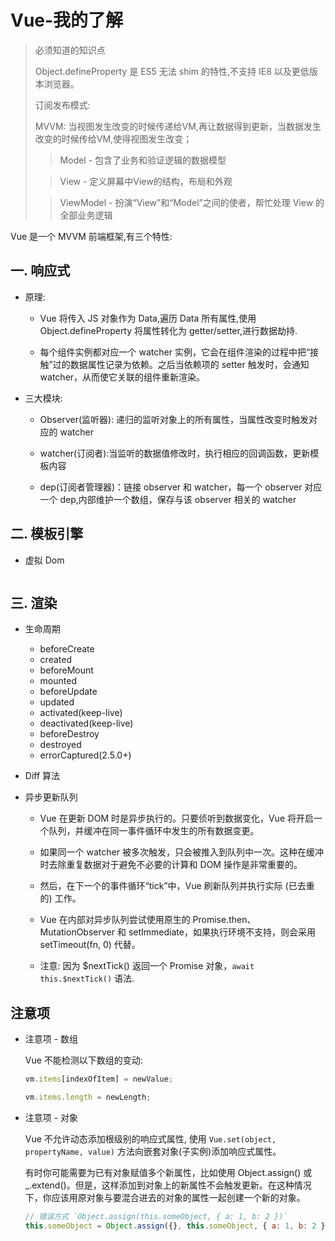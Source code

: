 # Vue-我的了解

> 必须知道的知识点
>
> Object.defineProperty 是 ES5 无法 shim 的特性,不支持 IE8 以及更低版本浏览器。
>
> 订阅发布模式:
>
> MVVM: 当视图发生改变的时候传递给VM,再让数据得到更新，当数据发生改变的时候传给VM,使得视图发生改变；
>> Model - 包含了业务和验证逻辑的数据模型
>
>> View - 定义屏幕中View的结构，布局和外观
>
>> ViewModel - 扮演“View”和“Model”之间的使者，帮忙处理 View 的全部业务逻辑

Vue 是一个 MVVM 前端框架,有三个特性:

## 一. 响应式

- 原理:

  - Vue 将传入 JS 对象作为 Data,遍历 Data 所有属性,使用 Object.defineProperty 将属性转化为 getter/setter,进行数据劫持.
  
  - 每个组件实例都对应一个 watcher 实例，它会在组件渲染的过程中把“接触”过的数据属性记录为依赖。之后当依赖项的 setter 触发时，会通知 watcher，从而使它关联的组件重新渲染。

- 三大模块:

  - Observer(监听器): 递归的监听对象上的所有属性，当属性改变时触发对应的 watcher
  
  - watcher(订阅者):当监听的数据值修改时，执行相应的回调函数，更新模板内容
  
  - dep(订阅者管理器)：链接 observer 和 watcher，每一个 observer 对应一个 dep,内部维护一个数组，保存与该 observer 相关的 watcher
  

## 二. 模板引擎

- 虚拟 Dom

  ```

  ```

## 三. 渲染

- 生命周期
  
  - beforeCreate
  - created
  - beforeMount
  - mounted
  - beforeUpdate
  - updated
  - activated(keep-live)
  - deactivated(keep-live)
  - beforeDestroy
  - destroyed
  - errorCaptured(2.5.0+)

- Diff 算法

- 异步更新队列

  - Vue 在更新 DOM 时是异步执行的。只要侦听到数据变化，Vue 将开启一个队列，并缓冲在同一事件循环中发生的所有数据变更。

  - 如果同一个 watcher 被多次触发，只会被推入到队列中一次。这种在缓冲时去除重复数据对于避免不必要的计算和 DOM 操作是非常重要的。

  - 然后，在下一个的事件循环“tick”中，Vue 刷新队列并执行实际 (已去重的) 工作。

  - Vue 在内部对异步队列尝试使用原生的 Promise.then、MutationObserver 和 setImmediate，如果执行环境不支持，则会采用 setTimeout(fn, 0) 代替。

  - 注意: 因为 \$nextTick() 返回一个 Promise 对象，`await this.$nextTick()` 语法.

## 注意项

- 注意项 - 数组

  Vue 不能检测以下数组的变动:

  ```js
  vm.items[indexOfItem] = newValue;

  vm.items.length = newLength;
  ```

- 注意项 - 对象

  Vue 不允许动态添加根级别的响应式属性, 使用 `Vue.set(object, propertyName, value)` 方法向嵌套对象(子实例)添加响应式属性。
  
  有时你可能需要为已有对象赋值多个新属性，比如使用 Object.assign() 或 \_.extend()。但是，这样添加到对象上的新属性不会触发更新。在这种情况下，你应该用原对象与要混合进去的对象的属性一起创建一个新的对象。

  ```js
  // 错误方式 `Object.assign(this.someObject, { a: 1, b: 2 })`
  this.someObject = Object.assign({}, this.someObject, { a: 1, b: 2 });
  ```